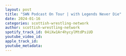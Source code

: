 ```yaml
---
layout: post
title: "SWN Podcast On Tour | with Legends Never Die"
date: 2024-01-16
categories: scottish-wrestling-network
author: scottish-wrestling-network
spotify_track_id: 04iXw1Ar4hycylMtdPsiUD
youtube_video_id: 
apple_track_id: 
youtube_metadata: 
---
```

